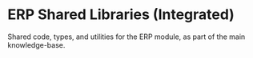 # ERP Shared Libraries (Integrated)

Shared code, types, and utilities for the ERP module, as part of the main knowledge-base.
